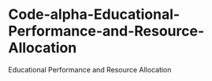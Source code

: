 # Code-alpha-Educational-Performance-and-Resource-Allocation
Educational Performance and Resource Allocation
